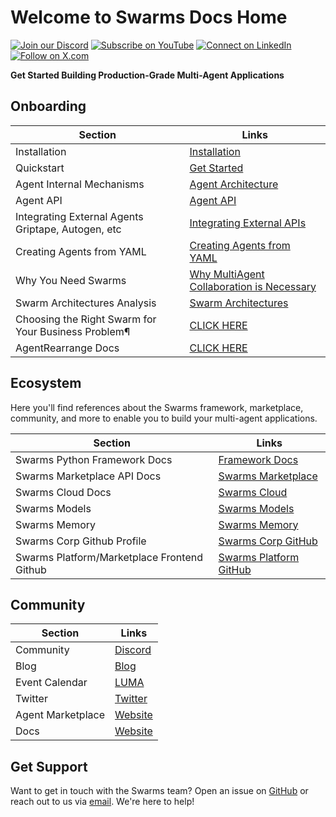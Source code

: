 # Welcome to Swarms Docs Home

[![Join our Discord](https://img.shields.io/badge/Discord-Join%20our%20server-5865F2?style=for-the-badge&logo=discord&logoColor=white)](https://discord.gg/agora-999382051935506503) [![Subscribe on YouTube](https://img.shields.io/badge/YouTube-Subscribe-red?style=for-the-badge&logo=youtube&logoColor=white)](https://www.youtube.com/@kyegomez3242) [![Connect on LinkedIn](https://img.shields.io/badge/LinkedIn-Connect-blue?style=for-the-badge&logo=linkedin&logoColor=white)](https://www.linkedin.com/in/kye-g-38759a207/) [![Follow on X.com](https://img.shields.io/badge/X.com-Follow-1DA1F2?style=for-the-badge&logo=x&logoColor=white)](https://x.com/kyegomezb)


**Get Started Building Production-Grade Multi-Agent Applications**

## Onboarding

| Section              | Links                                                                                      |
|----------------------|--------------------------------------------------------------------------------------------|
| Installation    | [Installation](https://docs.swarms.world/en/latest/swarms/install/install/)                                                            |
| Quickstart | [Get Started](https://docs.swarms.world/en/latest/swarms/install/quickstart/)                                                 |
| Agent Internal Mechanisms | [Agent Architecture](https://docs.swarms.world/en/latest/swarms/framework/agents_explained/)                                                 |
| Agent API | [Agent API](https://docs.swarms.world/en/latest/swarms/structs/agent/)                                                 |
| Integrating External Agents Griptape, Autogen, etc | [Integrating External APIs](https://docs.swarms.world/en/latest/swarms/agents/external_party_agents/)                                                 |
| Creating Agents from YAML | [Creating Agents from YAML](https://docs.swarms.world/en/latest/swarms/agents/create_agents_yaml/)                                                 |
| Why You Need Swarms | [Why MultiAgent Collaboration is Necessary](https://docs.swarms.world/en/latest/swarms/concept/why/)                                                 |
| Swarm Architectures Analysis | [Swarm Architectures](https://docs.swarms.world/en/latest/swarms/concept/swarm_architectures/)                                                 |
| Choosing the Right Swarm for Your Business Problem¶ | [CLICK HERE](https://docs.swarms.world/en/latest/swarms/concept/swarm_architectures/)                                                 |
| AgentRearrange Docs| [CLICK HERE](https://docs.swarms.world/en/latest/swarms/structs/agent_rearrange/)                                                 |


## Ecosystem

Here you'll find references about the Swarms framework, marketplace, community, and more to enable you to build your multi-agent applications.

| Section              | Links                                                                                      |
|----------------------|--------------------------------------------------------------------------------------------|
| Swarms Python Framework Docs     | [Framework Docs](https://docs.swarms.world/en/latest/swarms/install/install/)                                                            |
| Swarms Marketplace API Docs   | [Swarms Marketplace](https://docs.swarms.world/en/latest/swarms_platform/)                                                 |
| Swarms Cloud Docs       | [Swarms Cloud](https://docs.swarms.world/en/latest/swarms_cloud/main/)                                             |
| Swarms Models      | [Swarms Models](https://docs.swarms.world/en/latest/swarms/models/)  |
| Swarms Memory      | [Swarms Memory](https://docs.swarms.world/en/latest/swarms_memory/)  |
| Swarms Corp Github Profile     | [Swarms Corp GitHub](https://github.com/The-Swarm-Corporation)                      |
| Swarms Platform/Marketplace Frontend Github      | [Swarms Platform GitHub](https://github.com/kyegomez/swarms-platform)                      |


## Community
| Section              | Links                                                                                      |
|----------------------|--------------------------------------------------------------------------------------------|
| Community            | [Discord](https://discord.com/servers/agora-999382051935506503)                            |
| Blog                 | [Blog](https://medium.com/@kyeg)                                                           |
| Event Calendar       | [LUMA](https://lu.ma/swarms_calendar)                                                       |
| Twitter     | [Twitter](https://x.com/swarms_corp)                                                       |
| Agent Marketplace     | [Website](https://swarms.xyz)                                                       |
| Docs     | [Website](https://docs.swarms.world)                                                       |


## Get Support

Want to get in touch with the Swarms team? Open an issue on [GitHub](https://github.com/kyegomez/swarms/issues/new) or reach out to us via [email](mailto:kye@swarms.world). We're here to help!
